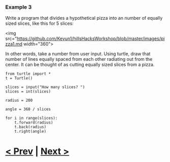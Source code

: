 ### Example 3

Write a program that divides a hypothetical pizza into an number of equally sized slices, like this for 5 slices:

<img src="https://github.com/Kevun1/hillsHacksWorkshop/blob/master/images/pizza1.md width="360">

In other words, take a number from user input. Using turtle, draw that number of lines equally spaced from each other radiating out from the center. It can be thought of as cutting equally sized slices from a pizza. 

```
from turtle import *
t = Turtle()

slices = input("How many slices? ")
slices = int(slices)

radius = 200

angle = 360 / slices

for i in range(slices):
    t.forward(radius)
    t.back(radius)
    t.right(angle)
```

# [< Prev](https://github.com/Kevun1/hillsHacksWorkshop/blob/master/pages/forloop.md) | [Next >]()
